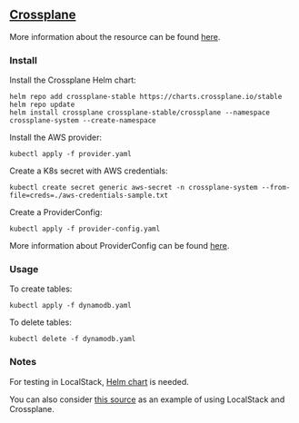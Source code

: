 ## [Crossplane](https://www.crossplane.io/)

More information about the resource can be found [here](https://doc.crds.dev/github.com/crossplane/provider-aws/dynamodb.aws.crossplane.io/Table/v1alpha1@v0.41.1).



### Install

Install the Crossplane Helm chart:
```
helm repo add crossplane-stable https://charts.crossplane.io/stable
helm repo update
helm install crossplane crossplane-stable/crossplane --namespace crossplane-system --create-namespace
```

Install the AWS provider:
```
kubectl apply -f provider.yaml
```

Create a K8s secret with AWS credentials:
```
kubectl create secret generic aws-secret -n crossplane-system --from-file=creds=./aws-credentials-sample.txt
```

Create a ProviderConfig:
```
kubectl apply -f provider-config.yaml
```

More information about ProviderConfig can be found [here](https://doc.crds.dev/github.com/crossplane/provider-aws/aws.crossplane.io/ProviderConfig/v1beta1@v0.41.1).


### Usage

To create tables:
```
kubectl apply -f dynamodb.yaml
```


To delete tables:
```
kubectl delete -f dynamodb.yaml
```

### Notes

For testing in LocalStack, [Helm chart](https://github.com/localstack/helm-charts) is needed.

You can also consider [this source](https://alvsanand.github.io/apify-your-infra-with-crossplane/) as an example of using LocalStack and Crossplane.
